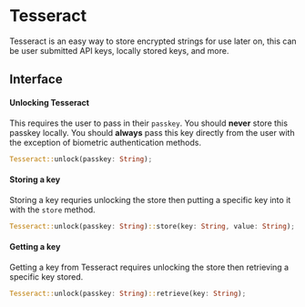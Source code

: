 # Tesseract

Tesseract is an easy way to store encrypted strings for use later on, this can be user submitted API keys, locally stored keys, and more.

## Interface

#### Unlocking Tesseract

This requires the user to pass in their `passkey`. You should **never** store this passkey locally. You should **always** pass this key directly from the user with the exception of biometric authentication methods.

```rust
Tesseract::unlock(passkey: String);
```

#### Storing a key

Storing a key requries unlocking the store then putting a specific key into it with the `store` method. 

```rust
Tesseract::unlock(passkey: String)::store(key: String, value: String);
```

#### Getting a key

Getting a key from Tesseract requires unlocking the store then retrieving a specific key stored. 
```rust
Tesseract::unlock(passkey: String)::retrieve(key: String);
```